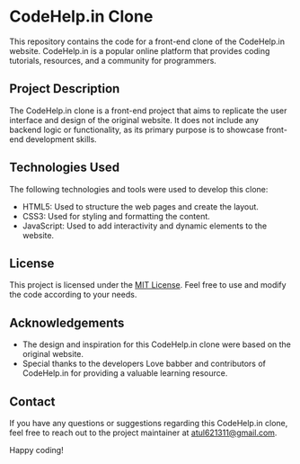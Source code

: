 # CodeHelp.in Clone

This repository contains the code for a front-end clone of the CodeHelp.in website. CodeHelp.in is a popular online platform that provides coding tutorials, resources, and a community for programmers.

## Project Description

The CodeHelp.in clone is a front-end project that aims to replicate the user interface and design of the original website. It does not include any backend logic or functionality, as its primary purpose is to showcase front-end development skills.

## Technologies Used

The following technologies and tools were used to develop this clone:

- HTML5: Used to structure the web pages and create the layout.
- CSS3: Used for styling and formatting the content.
- JavaScript: Used to add interactivity and dynamic elements to the website.



## License

This project is licensed under the [MIT License](LICENSE). Feel free to use and modify the code according to your needs.

## Acknowledgements

- The design and inspiration for this CodeHelp.in clone were based on the original website.
- Special thanks to the developers Love babber and contributors of CodeHelp.in for providing a valuable learning resource.

## Contact

If you have any questions or suggestions regarding this CodeHelp.in clone, feel free to reach out to the project maintainer at [atul621311@gmail.com](mailto:atul621311@gmail.com).

Happy coding!
